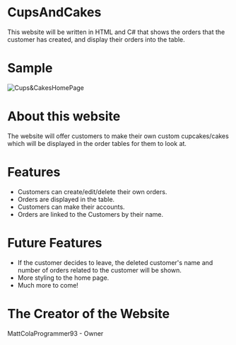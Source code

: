 # CupsAndCakes
This website will be written in HTML and C# that shows the orders that the customer has created, and display their orders into the table.

# Sample
![Cups&CakesHomePage](https://user-images.githubusercontent.com/103535096/199116689-d88e3891-4c22-4daa-95f9-de26107d666a.jpeg)


# About this website
The website will offer customers to make their own custom cupcakes/cakes which will be displayed in the order tables for them to look at.

# Features
- Customers can create/edit/delete their own orders.
- Orders are displayed in the table.
- Customers can make their accounts.
- Orders are linked to the Customers by their name.

# Future Features
- If the customer decides to leave, the deleted customer's name and number of orders related
to the customer will be shown.
- More styling to the home page.
- Much more to come!

# The Creator of the Website
MattColaProgrammer93 - Owner
